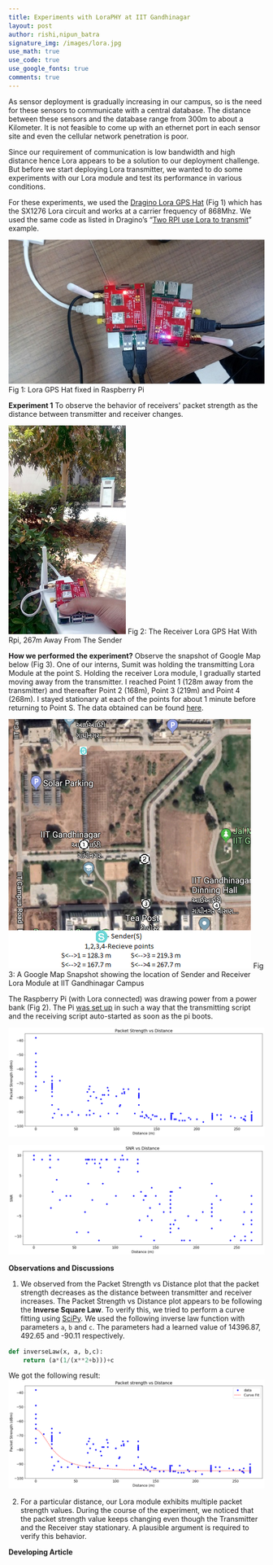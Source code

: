 ```yaml
---
title: Experiments with LoraPHY at IIT Gandhinagar
layout: post
author: rishi,nipun_batra
signature_img: /images/lora.jpg
use_math: true
use_code: true
use_google_fonts: true
comments: true
---
```

As sensor deployment is gradually increasing in our campus, so is the need for these sensors to communicate with a central database. The distance between these sensors and the database range from 300m to about a Kilometer. It is not feasible to come up with an ethernet port in each sensor site and even the cellular network penetration is poor. 

Since our requirement of communication is low bandwidth and high distance hence Lora appears to be a solution to our deployment challenge. But before we start deploying Lora transmitter, we wanted to do some experiments with our Lora module and test its performance in various conditions.

For these experiments, we used the [Dragino Lora GPS Hat](http://www.dragino.com/products/module/item/106-lora-gps-hat.html) (Fig 1) which has the SX1276 Lora circuit and works at a carrier frequency of 868Mhz. We used the same code as listed in Dragino’s “[Two RPI use Lora to transmit](https://wiki.dragino.com/index.php?title=Lora/GPS_HAT)” example. 

![](/images/lora.jpg)
Fig 1: Lora GPS Hat fixed in Raspberry Pi


**Experiment 1** To observe the behavior of receivers' packet strength as the distance between transmitter and receiver changes.

![](/images/lora-1.jpg)
Fig 2: The Receiver Lora GPS Hat With Rpi, 267m Away From The Sender

**How we performed the experiment?** Observe the snapshot of Google Map below (Fig 3). One of our interns, Sumit was holding the transmitting Lora Module at the point S. Holding the receiver Lora module, I gradually started moving away from the transmitter. I reached Point 1 (128m away from the transmitter) and thereafter Point 2 (168m), Point 3 (219m) and Point 4 (268m). I stayed stationary at each of the points for about 1 minute before returning to Point S. The data obtained can be found [here](https://gist.github.com/rishi-a/d25bae950f3100105bcad6a4930c5f66). 

![](/images/lora-map.png)
Fig 3: A Google Map Snapshot showing the location of Sender and Receiver Lora Module at IIT Gandhinagar Campus

The Raspberry Pi (with Lora connected) was drawing power from a power bank (Fig 2). The Pi [was set up](https://sustainability-lab.github.io/2019/04/15/rpi-for-research.html)  in such a way that the transmitting script and the receiving script auto-started as soon as the pi boots.

![Lora Experiment 1 Observation 1](/images/lora-expt-1-fig.png)

![Lora Experiment 1 Observation 2](/images/lora-expt-1-fig2.png)

**Observations and Discussions**
1. We observed from the Packet Strength vs Distance plot that the packet strength decreases as the distance between transmitter and receiver increases. The Packet Strength vs Distance plot appears to be following the **Inverse Square Law**. To verify this, we tried to perform a curve fitting using [SciPy](https://docs.scipy.org/doc/scipy/reference/generated/scipy.optimize.curve_fit.html). We used the following inverse law function with parameters ```a```, ```b``` and ```c```. The parameters had a learned value of 14396.87, 492.65 and -90.11 respectively.
```python
def inverseLaw(x, a, b,c): 
    return (a*(1/(x**2+b)))+c
```
We got the following result:
![](/images/curvefit-lora-1.png)

2. For a particular distance, our Lora module exhibits multiple packet strength values. During the course of the experiment, we noticed that the packet strength value keeps changing even though the Transmitter and the Receiver stay stationary. A plausible argument is required to verify this behavior. 

**Developing Article**
